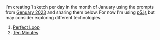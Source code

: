I'm creating 1 sketch per day in the month of January using the prompts from [Genuary 2023](https://genuary.art/prompts) and sharing them below. For now I'm using [p5.js](https://p5js.org/) but may consider exploring different technologies.

1. [Perfect Loop](https://fuller.codes/genuary-2023/01-perfect-loop)
2. [Ten Minutes](https://fuller.codes/genuary-2023/02-ten-minutes)
